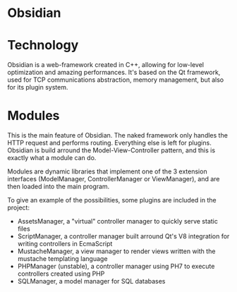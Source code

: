 Obsidian
====================================

# Technology
Obsidian is a web-framework created in C++, allowing for low-level optimization
and amazing performances. It's based on the Qt framework, used for TCP
communications abstraction, memory management, but also for its plugin system.

# Modules
This is the main feature of Obsidian. The naked framework only handles the HTTP
request and performs routing. Everything else is left for plugins. Obsidian is
build arround the Model-View-Controller pattern, and this is exactly what a
module can do.

Modules are dynamic libraries that implement one of the 3 extension interfaces
(ModelManager, ControllerManager or ViewManager), and are then loaded into the
main program.

To give an example of the possibilities, some plugins are included in the
project:
- AssetsManager, a "virtual" controller manager to quickly serve static files
- ScriptManager, a controller manager built arround Qt's V8 integration for
  writing controllers in EcmaScript
- MustacheManager, a view manager to render views written with the mustache
  templating language
- PHPManager (unstable), a controller manager using PH7 to execute controllers
  created using PHP
- SQLManager, a model manager for SQL databases
